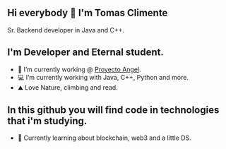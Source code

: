 ## Hi everybody 👋 I'm Tomas Climente
Sr. Backend developer in Java and C++.

## I'm Developer and Eternal student.
- 🔭 I’m currently working @ [Proyecto Angel](https://proyectoangel.net/).
- 💻 I’m currently working with Java, C++, Python and more.
- ⛰️ Love Nature, climbing and read.

## In this github you will find code in technologies that i'm studying.
- 🌱 Currently learning about blockchain, web3 and a little DS.